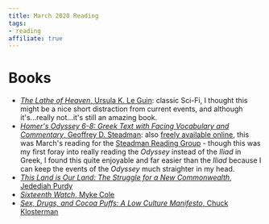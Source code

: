 ```yaml
---
title: March 2020 Reading
tags:
- reading
affiliate: true
---
```


# Books
- [*The Lathe of Heaven*, Ursula K. Le Guin](https://amzn.to/3ehf8nV): classic Sci-Fi, I thought this might be a nice short distraction from current events, and although it's...really not...it's still an amazing book.
- [*Homer's Odyssey 6-8: Greek Text with Facing Vocabulary and Commentary*, Geoffrey D. Steadman](https://amzn.to/2JWNIpt): also [freely available online](https://geoffreysteadman.com/homers-odyssey-6-8/), this was March's reading for the [Steadman Reading Group](https://groups.google.com/forum/#!forum/steadman-greek-reading-group) - though this was my first foray into really reading the *Odyssey* instead of the *Iliad* in Greek, I found this quite enjoyable and far easier than the *Iliad* because I can keep the events of the *Odyssey* much straighter in my head.
- [*This Land is Our Land: The Struggle for a New Commonwealth*, Jedediah Purdy](https://amzn.to/34RoWRx)
- [*Sixteenth Watch*, Myke Cole](https://amzn.to/2yNA2uE)
- [*Sex, Drugs, and Cocoa Puffs: A Low Culture Manifesto*, Chuck Klosterman](https://amzn.to/34ue5ws)
